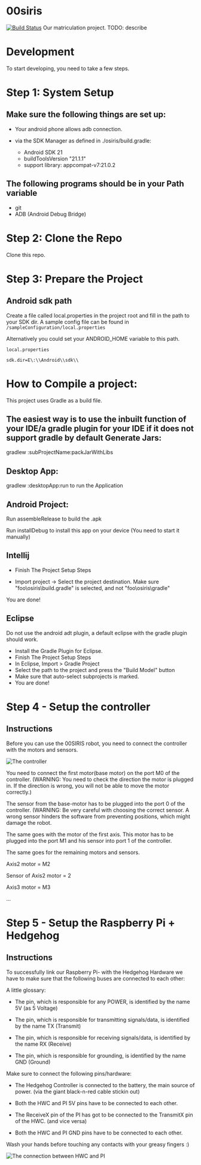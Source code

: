 00siris
======
[![Build Status](http://aayvazyan.bitnamiapp.com/jenkins/job/osiris/badge/icon)](http://aayvazyan.bitnamiapp.com/jenkins/job/osiris/)
Our matriculation project. TODO: describe

Development
===========
To start developing, you need to take a few steps.

Step 1: System Setup
===========
Make sure the following things are set up:
-----------
- Your android phone allows adb connection.

- via the SDK Manager as defined in ./osiris/build.gradle:
    - Android SDK 21
    - buildToolsVersion "21.1.1"
    - support library: appcompat-v7:21.0.2

The following programs should be in your Path variable
------------------------------------------------------
- git
- ADB (Android Debug Bridge)

Step 2: Clone the Repo
===========

Clone this repo.


Step 3: Prepare the Project
===========


Android sdk path
----------------
Create a file called local.properties in the project root and fill in the path to your SDK dir.
A sample config file can be found in `/sampleConfiguration/local.properties`

Alternatively you could set your ANDROID_HOME variable to this path.

`local.properties`

```
sdk.dir=E\:\\Android\\sdk\\
```

How to Compile a project:
=========================
This project uses Gradle as a build file.

The easiest way is to use the inbuilt function of your IDE/a gradle plugin for your IDE if it does not support gradle by default
Generate Jars:
--------------
gradlew :subProjectName:packJarWithLibs

Desktop App:
------------

gradlew :desktopApp:run to run the Application

Android Project:
----------------

Run assembleRelease to build the .apk

Run installDebug to install this app on your device (You need to start it manually)


Intellij
--------

- Finish The Project Setup Steps

- Import project -> Select the project destination.
Make sure "foo\osiris\build.gradle" is selected, and not "foo\osiris\gradle"

You are done!

Eclipse
--------
Do not use the android adt plugin, a default eclipse with the gradle plugin should work.

- Install the Gradle Plugin for Eclipse.
- Finish The Project Setup Steps
- In Eclipse, Import > Gradle Project
- Select the path to the project and press the "Build Model" button
- Make sure that auto-select subprojects is marked.
- You are done!

Step 4 - Setup the controller
===========

Instructions
------------

Before you can use the 00SIRIS robot, you need to connect the controller with the motors and sensors.

![The controller](http://i.imgur.com/XYklObC.png "The controller")

You need to connect the first motor(base motor) on the port M0 of the controller.
(WARNING: You need to check the direction the motor is plugged in. If the direction is wrong, you will not be able to move the motor correctly.)

The sensor from the base-motor has to be plugged into the port 0 of the controller.
(WARNING: Be very careful with choosing the correct sensor. A wrong sensor hinders the software from preventing positions, which might damage the robot.

The same goes with the motor of the first axis. This motor has to be plugged into the port M1 and his sensor into port 1 of the controller.

The same goes for the remaining motors and sensors.

Axis2 motor = M2

Sensor of Axis2 motor = 2

Axis3 motor = M3

...

Step 5 - Setup the Raspberry Pi + Hedgehog 
===========

Instructions
------------
To successfully link our Raspberry Pi- with the Hedgehog Hardware we have to make sure that the following buses are connected to each other:

A little glossary:

- The pin, which is responsible for any POWER, is identified by the name 5V (as 5 Voltage)

- The pin, which is responsible for transmitting signals/data, is identified by the name TX (Transmit)

- The pin, which is responsible for receiving signals/data, is identified by the name RX (Receive)

- The pin, which is responsible for grounding, is identified by the name GND (Ground)

Make sure to connect the following pins/hardware:
    
- The Hedgehog Controller is connected to the battery, the main source of power. (via the giant black-n-red cable stickin out)

- Both the HWC and PI 5V pins have to be connected to each other.

- The ReceiveX pin of the PI has got to be connected to the TransmitX pin of the HWC. (and vice versa)

- Both the HWC and PI GND pins have to be connected to each other.

Wash your hands before touching any contacts with your greasy fingers :)
    
![The connection between HWC and PI](http://i.imgur.com/BrGbwMM.jpg "The connection between HWC and PI")
    
